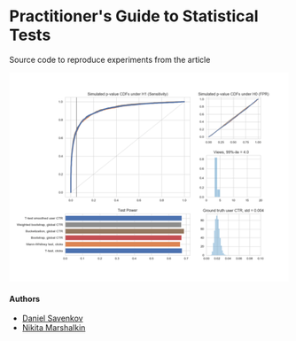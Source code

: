 # Practitioner's Guide to Statistical Tests

Source code to reproduce experiments from the article

<img src="./compressed_gifs/preview.gif" title="preview"/>

#### Authors

- [Daniel Savenkov](https://github.com/Danila89)
- [Nikita Marshalkin](https://github.com/marnikitta)
